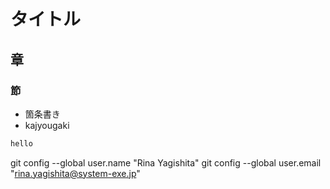 # タイトル
## 章
### 節

- 箇条書き
- kajyougaki

```java
hello
```

git config --global user.name "Rina Yagishita"
git config --global user.email "rina.yagishita@system-exe.jp"